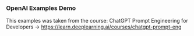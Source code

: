 ### OpenAI Examples Demo

This examples was taken from the course: ChatGPT Prompt Engineering for Developers -> https://learn.deeplearning.ai/courses/chatgpt-prompt-eng

